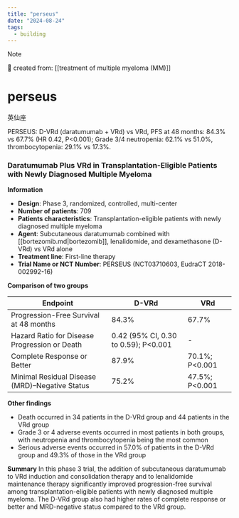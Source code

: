 ```yaml
---
title: "perseus"
date: "2024-08-24"
tags:
  - building
---
```


> [!NOTE]
> 🌱 created from: [[treatment of multiple myeloma (MM)]]

# perseus

英仙座

PERSEUS: D-VRd (daratumumab + VRd) vs VRd, PFS at 48 months: 84.3% vs 67.7% (HR 0.42, P<0.001); Grade 3/4 neutropenia: 62.1% vs 51.0%, thrombocytopenia: 29.1% vs 17.3%.

### Daratumumab Plus VRd in Transplantation-Eligible Patients with Newly Diagnosed Multiple Myeloma

**Information**

- **Design**: Phase 3, randomized, controlled, multi-center
- **Number of patients**: 709
- **Patients characteristics**: Transplantation-eligible patients with newly diagnosed multiple myeloma
- **Agent**: Subcutaneous daratumumab combined with [[bortezomib.md|bortezomib]], lenalidomide, and dexamethasone (D-VRd) vs VRd alone
- **Treatment line**: First-line therapy
- **Trial Name or NCT Number**: PERSEUS (NCT03710603, EudraCT 2018-002992-16)

**Comparison of two groups**

| Endpoint                                       | D-VRd                                | VRd            |
| ---------------------------------------------- | ------------------------------------ | -------------- |
| Progression-Free Survival at 48 months         | 84.3%                                | 67.7%          |
| Hazard Ratio for Disease Progression or Death  | 0.42 (95% CI, 0.30 to 0.59); P<0.001 | -              |
| Complete Response or Better                    | 87.9%                                | 70.1%; P<0.001 |
| Minimal Residual Disease (MRD)–Negative Status | 75.2%                                | 47.5%; P<0.001 |

**Other findings**

- Death occurred in 34 patients in the D-VRd group and 44 patients in the VRd group
- Grade 3 or 4 adverse events occurred in most patients in both groups, with neutropenia and thrombocytopenia being the most common
- Serious adverse events occurred in 57.0% of patients in the D-VRd group and 49.3% of those in the VRd group

**Summary**
In this phase 3 trial, the addition of subcutaneous daratumumab to VRd induction and consolidation therapy and to lenalidomide maintenance therapy significantly improved progression-free survival among transplantation-eligible patients with newly diagnosed multiple myeloma. The D-VRd group also had higher rates of complete response or better and MRD-negative status compared to the VRd group.
